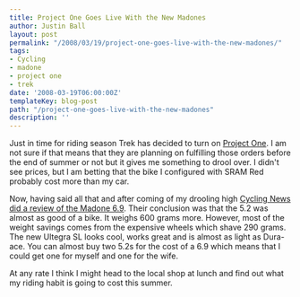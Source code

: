 ```yaml
---
title: Project One Goes Live With the New Madones
author: Justin Ball
layout: post
permalink: "/2008/03/19/project-one-goes-live-with-the-new-madones/"
tags:
- Cycling
- madone
- project one
- trek
date: '2008-03-19T06:00:00Z'
templateKey: blog-post
path: "/project-one-goes-live-with-the-new-madones"
description: ''
---
```


Just in time for riding season Trek has decided to turn on [Project One][1]. I am not sure if that means that they are planning on fulfilling those orders before the end of summer or not but it gives me something to drool over. I didn't see prices, but I am betting that the bike I configured with SRAM Red probably cost more than my car.

 [1]: http://projectone.trekbikes.com/

Now, having said all that and after coming of my drooling high [Cycling News did a review of the Madone 6.9][2]. Their conclusion was that the 5.2 was almost as good of a bike. It weighs 600 grams more. However, most of the weight savings comes from the expensive wheels which shave 290 grams. The new Ultegra SL looks cool, works great and is almost as light as Dura-ace. You can almost buy two 5.2s for the cost of a 6.9 which means that I could get one for myself and one for the wife.

 [2]: http://www.cyclingnews.com/tech.php?id=tech/2008/reviews/trek_madone6908

At any rate I think I might head to the local shop at lunch and find out what my riding habit is going to cost this summer.
